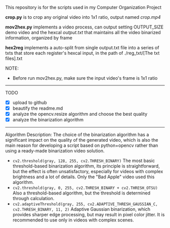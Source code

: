 This repository is for the scripts used in my Computer Organization Project

**crop.py** is to crop any original video into 1x1 ratio, output named *crop.mp4*

**mov2hex.py** implements a video process, can output setting OUTPUT_SIZE demo video and the hexcal *output.txt* that maintains all the video binarized information, organized by frame

**hex2reg** implements a auto-split from single output.txt file into a series of txts that store each register's hexcal input, in the path of ./reg_txt/[The txt files].txt



NOTE:

- Before run mov2hex.py, make sure the input video's frame is 1x1 ratio

---

TODO

- [x] upload to github
- [x] beautify the readme.md
- [x] analyze the opencv.resize algorithm and choose the best quality
- [x] analyze the binarization algorithm

---

Algorithm Description:
The choice of the binarization algorithm has a significant impact on the quality of the generated video, which is also the main reason for developing a script based on python+opencv rather than using a ready-made binarization video solution.
- `cv2.threshold(gray, 128, 255, cv2.THRESH_BINARY)`
  The most basic threshold-based binarization algorithm, its principle is straightforward, but the effect is often unsatisfactory, especially for videos with complex brightness and a lot of details. Only the "Bad Apple" video used this algorithm.
- `cv2.threshold(gray, 0, 255, cv2.THRESH_BINARY + cv2.THRESH_OTSU)`
  Also a threshold-based algorithm, but the threshold is determined through calculation.
- `cv2.adaptiveThreshold(gray, 255, cv2.ADAPTIVE_THRESH_GAUSSIAN_C, cv2.THRESH_BINARY, 11, 2)`
  Adaptive Gaussian binarization, which provides sharper edge processing, but may result in pixel color jitter. It is recommended to use only in videos with complex scenes.